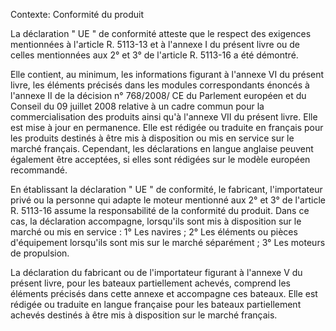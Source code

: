 Contexte: Conformité du produit

La déclaration " UE " de conformité atteste que le respect des exigences mentionnées à l'article R. 5113-13 et à l'annexe I du présent livre ou de celles mentionnées aux 2° et 3° de l'article R. 5113-16 a été démontré.

Elle contient, au minimum, les informations figurant à l'annexe VI du présent livre, les éléments précisés dans les modules correspondants énoncés à l'annexe II de la décision n° 768/2008/ CE du Parlement européen et du Conseil du 09 juillet 2008 relative à un cadre commun pour la commercialisation des produits ainsi qu'à l'annexe VII du présent livre. Elle est mise à jour en permanence. Elle est rédigée ou traduite en français pour les produits destinés à être mis à disposition ou mis en service sur le marché français. Cependant, les déclarations en langue anglaise peuvent également être acceptées, si elles sont rédigées sur le modèle européen recommandé.

En établissant la déclaration " UE " de conformité, le fabricant, l'importateur privé ou la personne qui adapte le moteur mentionné aux 2° et 3° de l'article R. 5113-16 assume la responsabilité de la conformité du produit. Dans ce cas, la déclaration accompagne, lorsqu'ils sont mis à disposition sur le marché ou mis en service : 1° Les navires ; 2° Les éléments ou pièces d'équipement lorsqu'ils sont mis sur le marché séparément ; 3° Les moteurs de propulsion.

La déclaration du fabricant ou de l'importateur figurant à l'annexe V du présent livre, pour les bateaux partiellement achevés, comprend les éléments précisés dans cette annexe et accompagne ces bateaux. Elle est rédigée ou traduite en langue française pour les bateaux partiellement achevés destinés à être mis à disposition sur le marché français.
